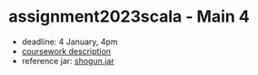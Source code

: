 # assignment2023scala - Main 4

* deadline: 4 January, 4pm
* [coursework description](https://nms.kcl.ac.uk/christian.urban/main_cw04.pdf)
* reference jar: [shogun.jar](https://nms.kcl.ac.uk/christian.urban/shogun.jar)

